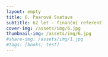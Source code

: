 ```yaml
---
layout: empty
title: 6. Paarová Svatava
subtitle: 62 let - finanční referent
cover-img: /assets/img/6.jpg
thumbnail-img: /assets/img/6.jpg
#share-img: /assets/img/1.jpg
#tags: [books, test]
---
```


